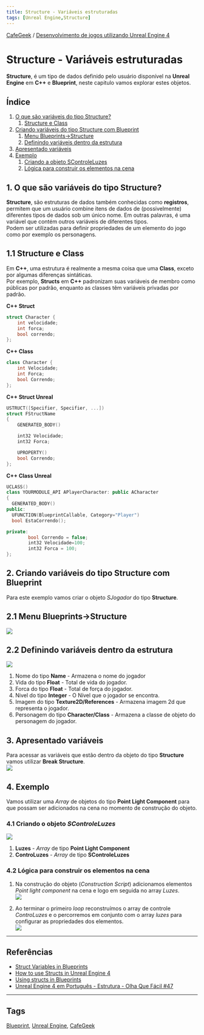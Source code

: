 ```yaml
---
title: Structure - Variáveis estruturadas
tags: [Unreal Engine,Structure]
---
```


[CafeGeek](https://myerco.github.io/unreal-engine)  / [Desenvolvimento de jogos utilizando Unreal Engine 4](https://myerco.github.io/CafeGeek/ue4_blueprint/index.html)

# Structure - Variáveis estruturadas
**Structure**, é um tipo de dados definido pelo usuário disponível na **Unreal Engine** em **C++** e **Blueprint**, neste capitulo vamos explorar estes objetos.

## Índice
1. [O que são variáveis do tipo Structure?](#1)
    1. [Structure e Class](#11)
1. [Criando variáveis do tipo Structure com Blueprint](#2)
    1. [Menu Blueprints->Structure](#21)
    1. [Definindo variáveis dentro da estrutura](#22)
1. [Apresentado variáveis](#3)    
1. [Exemplo](#4)    
    1. [Criando a objeto SControleLuzes](#41)
    1. [Lógica para construir os elementos na cena](#42)

<a name="1"></a>
## 1. O que são variáveis do tipo Structure?
**Structure**, são estruturas de dados também conhecidas como **registros**, permitem que um usuário combine itens de dados de (possivelmente) diferentes tipos de dados sob um único nome. Em outras palavras, é uma variável que contém outros variáveis de diferentes tipos.  
Podem ser utilizadas para definir propriedades de um elemento do jogo como por exemplo os personagens.

<a name="11"></a>
## 1.1 Structure e Class
Em **C++**, uma estrutura é realmente a mesma coisa que uma **Class**, exceto por algumas diferenças sintáticas.  
Por exemplo, **Structs** em **C++** padronizam suas variáveis de membro como públicas por padrão, enquanto as classes têm variáveis privadas por padrão.

**C++ Struct**
```cpp
struct Character {
    int velocidade;
    int forca;
    bool correndo;
};
```

**C++ Class**
```cpp
class Character {
    int Velocidade;
    int Forca;
    bool Correndo;
};
```

**C++ Struct Unreal**
```cpp
USTRUCT([Specifier, Specifier, ...])
struct FStructName
{
    GENERATED_BODY()

    int32 Velocidade;
    int32 Forca;

    UPROPERTY()
    bool Correndo;
};
```

**C++ Class Unreal**
```cpp
UCLASS()
class YOURMODULE_API APlayerCharacter: public ACharacter
{
  GENERATED_BODY()
public:
  UFUNCTION(BlueprintCallable, Category="Player")
  bool EstaCorrendo();

private:
        bool Correndo = false;
        int32 Velocidade=100;
        int32 Forca = 100;
};
```
<a name="2"></a>
## 2. Criando variáveis do tipo Structure com Blueprint
Para este exemplo vamos criar o objeto *SJogador* do tipo **Structure**.

<a name="21"></a>
## 2.1 Menu Blueprints->Structure
![](../imagens/estruturas/blueprint_menu_structure.jpg)

<a name="22"></a>
## 2.2 Definindo variáveis dentro da estrutura
![](../imagens/estruturas/blueprint_variable.jpg)
1. Nome do tipo **Name** - Armazena o nome do jogador
1. Vida do tipo **Float** - Total de vida do jogador.
1. Forca do tipo **Float** - Total de força do jogador.
1. Nivel do tipo **Integer** - O Nível que o jogador se encontra.
1. Imagem do tipo **Texture2D/References** - Armazena imagem 2d que representa o jogador.
1. Personagem do tipo **Character/Class** - Armazena a classe de objeto do personagem do jogador.

<a name="3"></a>
## 3. Apresentado variáveis  
Para acessar as variáveis que estão dentro da objeto do tipo **Structure** vamos utilizar **Break Structure**.  
![](../imagens/estruturas/blueprint_break_structure.jpg)

<a name="4"></a>
## 4. Exemplo
Vamos utilizar uma *Array* de objetos do tipo **Point Light Component** para que possam ser adicionados na cena no momento de construção do objeto.

<a name="41"></a>
### 4.1 Criando o objeto *SControleLuzes*
![](../imagens/estruturas/blueprint_variable_2.jpg)  
1. **Luzes** - *Array* de tipo **Point Light Component**
1. **ControLuzes** - *Array* de tipo **SControleLuzes**

<a name="42"></a>
### 4.2 Lógica para construir os elementos na cena
1. Na construção do objeto (*Construction Script*) adicionamos elementos *Point light component* na cena e logo em seguida no array *Luzes*.    
![](../imagens/estruturas/blueprint_loop_array_structures.jpg)  

1. Ao terminar o primeiro *loop* reconstruímos o array de controle *ControLuzes* e o percorremos em conjunto com o array *luzes* para configurar as propriedades dos elementos.  
![](../imagens/estruturas/blueprint_loop_set_struct.jpg)  

***

## Referências
- [Struct Variables in Blueprints](https://docs.unrealengine.com/en-US/ProgrammingAndScripting/Blueprints/UserGuide/Variables/Structs/index.html)
- [How to use Structs in Unreal Engine 4](https://couchlearn.com/how-to-use-structs-in-unreal-engine-4/)
- [Using structs in Blueprints ](https://romeroblueprints.blogspot.com/2015/08/using-structs-in-blueprints.html)
- [Unreal Engine 4 em Português - Estrutura - Olha Que Fácil #47](https://www.youtube.com/watch?v=IWAhdY6Vlzo)
***
## Tags
[Blueprint](https://myerco.github.io/CafeGeek/ue4_blueprint/blueprint.html), [Unreal Engine](https://myerco.github.io/CafeGeek/ue4_blueprint/index.html), [CafeGeek](https://myerco.github.io/CafeGeek/)
